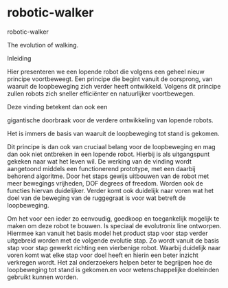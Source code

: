 # robotic-walker
robotic-walker

The evolution of walking.

Inleiding

Hier presenteren we een lopende robot die  volgens een geheel nieuw principe voortbeweegt.
Een principe die begint vanuit de oorsprong, van waaruit de loopbeweging zich verder heeft ontwikkeld.
Volgens dit principe zullen robots zich sneller efficiënter en natuurlijker voortbewegen.

Deze vinding betekent dan ook een 

gigantische doorbraak voor de verdere ontwikkeling van lopende robots.

Het is immers de basis van waaruit de loopbeweging tot stand is gekomen.

Dit principe is dan ook van cruciaal belang voor de loopbeweging en mag dan ook niet ontbreken in een lopende robot.
Hierbij is als uitgangspunt gekeken naar wat het leven wil.
De werking van de vinding wordt aangetoond middels een functionerend prototype, met een daarbij behorend algoritme. 
Door het staps gewijs uitbouwen van de robot met meer bewegings vrijheden, DOF degrees of freedom. Worden ook de functies hiervan duidelijker.
Verder komt ook duidelijk naar voren wat het doel van de beweging van de ruggegraat is voor wat betreft de loopbeweging.

Om het voor een ieder zo eenvoudig,  goedkoop en toegankelijk mogelijk te maken om deze robot te bouwen.
Is speciaal de evolutronix line ontworpen.  Hierrmee kan vanuit 
het basis model het product stap voor stap verder uitgebreid worden met de volgende evolutie stap. 
Zo wordt vanuit de basis stap voor stap gewerkt richting een  vierbenige robot.
Waarbij duidelijk naar voren komt wat elke stap voor doel heeft en hierin een  beter inzicht verkregen wordt. Het zal onderzoekers helpen beter te begrijpen hoe de loopbeweging tot stand is gekomen.en voor wetenschappelijke doeleinden gebruikt kunnen worden. 

